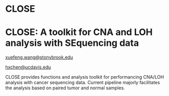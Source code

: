 # CLOSE

CLOSE: A toolkit for **C**NA and **LO**H analysis with **SE**quencing data
====

xuefeng.wang@stonybrook.edu 

hxchen@ucdavis.edu


CLOSE provides functions and analysis toolkit for performancing CNA/LOH analysis with cancer sequencing data. Current pipeline majorly facilitates the analysis based on paired tumor and normal samples.

